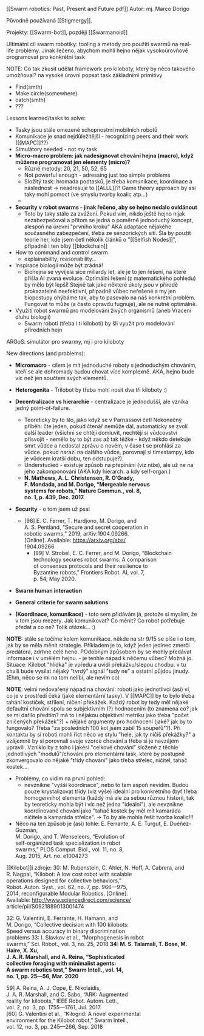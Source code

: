 [[Swarm robotics: Past, Present and Future.pdf]]
Autor: mj. Marco Dorigo

Původně používaná [[Stigmergy]]. 

Projekty: [[Swarm-bot]], později [[Swarmanoid]]


Ultimátní cíl swarm robotiky: tooling a metody pro použití swarmů na real-life problémy. Jinak řečeno, abychom mohli hejno nějak vysokoúrovňově programovat pro konkrétní task

NOTE: Co tak zkusit udělat framework pro kiloboty, který by něco takového umožňoval? na vysoké úrovni popsat task základními primitivy
* Find(smth)
* Make circle(somewhere)
* catch(smth)
* ???



Lessons learned/tasks to solve:
* Tasky jsou stále omezené schopnostmi mobilních robotů
* Komunikace je snad nejdůležitější - recognizing peers and their work ([[MAPC]]??)
* Simulátory needed - not my task
* **Micro-macro problem: jak nadesignovat chování hejna (macro), když můžeme programovat jen elementy (micro)?**
	* Různé metody: 20, 21, 50, 52, 65
	* Not powerful enough - adressing just too simple problems
	* Složitý task: hromada podtasků, je třeba komunikace, koordinace a následnost -> neadresuje to [[ALLL]]?! Game theory approach by asi taky mohl pomoct (ve smyslu tvorby koalic atp...)
	* 
* **Security v robot swarms - jinak řečeno, aby se hejno nedalo ovldánout**
	* Toto by taky stálo za zvážení. Pokud vím, nikdo ještě hejno nijak nezabezpečoval a přitom se jedná o poměrně jednoduchý koncept, alespoň na úrovni "prvního kroku" AKA adaptace nějakého současného zabezpečení, třeba ze senzorických sítí. Šla by použít teorie her, kde jsem četl několik článků o "[[Selfish Nodes]]", případně i ten blbý [[blockchain]]
* How to command and control swarm
	* explainability, reasonability...
* Inspirace biologií může být zrádná!
	* Biohejna se vyvíjela sice miliardy let, ale je to jen řešení, na které přišla AI zvaná evoluce. Optimální řešení (z matematického pohledu) by mělo být lepší! Stejně tak jako některé úkoly jsou v přírodě prokazatelně neefektivní, případně vůbec neřešené a my jen biopostupy ohýbáme tak, aby to pasovalo na náš konkrétní problém. Fungovat to může (a často opravdu fugnuje), ale ne nutně optimálně.
* Využití robot swarmů pro modelování živých organismů (aneb Vracení dluhu biologii)
	* Swarm roboti (třeba i ti kiloboti) by šli využít pro modelování přírodních hejn

ARGoS: simulátor pro swarmy, mj i pro kiloboty


New directions (and problems):
* **Micromacro** - cílem je mít jednoduché roboty s jednoduchým chováním, kteří se ale dohromady budou chovat více komplexně. AKA, hejno bude víc než jen součtem svých elementů.
*  **Heterogenita** - Trilobot by třeba mohl nosit dva tři kiloboty :)
* **Decentralizace vs hierarchie** - centralizace je jednodušší, ale vznika jedný point-of-failure. 
	* Teoreticky by to šlo, jako když se v Parnassovi četl Nekonečný příběh: čte jeden, pokud čtenář nemůže dál, automaticky se zvolí další leader (všichni se chtějí domluvit, nechtějí si vůdcovství přisvojit - nemělo by to být zas až tak těžké - když někdo detekuje smrt vůdce a nedostal zprávu o novém, v čase t se prohlásí za vůdce. pokud narazí na dalšího vůdce, porovnají si timestampy, kdo je vůdcem kratší dobu, ten odstupuje?).
	* Understudied - existuje způsob na přepínání (viz níže), ale už ne na jeho zakomponování (AKA kdy hierarch. a kdy self-organ.) 
	*  **N. Mathews, A. L. Christensen, R. O’Grady,  
F. Mondada, and M. Dorigo, “Mergeable nervous  
systems for robots,” Nature Commun., vol. 8,  
no. 1, p. 439, Dec. 2017.**

* **Security** - o tom jsem už psal
	* [98] E. C. Ferrer, T. Hardjono, M. Dorigo, and  
A. S. Pentland, “Secure and secret cooperation in  
robotic swarms,” 2019, arXiv:1904.09266.  
[Online]. Available: https://arxiv.org/abs/  
1904.09266  
	     * [99] V. Strobel, E. C. Ferrer, and M. Dorigo, “Blockchain  
technology secures robot swarms: A comparison  
of consensus protocols and their resilience to  
Byzantine robots,” Frontiers Robot. AI, vol. 7,  
p. 54, May 2020.

* **Swarm human interaction**
* **General criterie for swarm solutions**
* **(Koordinace, komunikace)** - toto sem přidávám já, protože si myslím, že v tom jsou mezery. Jak komunikovat? Co měnit? Co robot potřebuje předat a co ne? Tolik otázek... :)


**NOTE:** stále se točíme kolem komunikace. někde na str 9/15 se píše i o tom, jak by se měla měnit strategie. Příkladem je to, když jeden jedinec zmerčí predátora, zdrhne celé heno. POdobným způsobem by se mohly předávat informace i v umělém hejnu. - je tenhle nápad k něčemu vůbec? Možná jo. Situace:  Kilobot "hlídka" je vpředu a uvidí překážku/slepou chodbu. v tu chvíli bude vysílat nějaký "tvrdý" signál "tudy ne" a ostatní půjdou jinudy. (Ehm, něco se mi na tom nelíbí, ale nevím co)

**NOTE**: velmi nedovařený nápad na chování: roboti jako jednotlivci (asi) ví, co je v prostředí čeká (jaké elementární tasky). V [[MAPC]] by to bylo třeba tahání kostiček, střílení, ničení překážek. Každý robot by tedy měl nějaké defaultní chování spolu se subjektivním (?) hodnocením (to znamená co? jak se mi dařilo předtím? má to i nějakou objektivní metriku jako třeba "počet zničených překážek"?) + nějaké argumenty pro hodnocení (jaké? jak by to fungovalo? Třeba "za posledních 100 kol jsem zabil 15 soupeřů"?). Při kontaktu by si roboti mohli říct něco ve stylu "hele, jak ty ničíš překážky?" a vzájemně by si porovnali svoje vzorce chování a třeba si je navzájem upravili.  Vzniklo by z toho i jakési "celkové chování" složené z těchle jednotlivých "modulů"/chování pro elementární task, které by postupně zkonvergovalo do nějaké "třídy chování" jako třeba střelec, ničitel, tahač kostek... 
* Problémy, co vidím na první pohled: 
	* nevznikne "vyšší koordinace", nebo to tam aspoň nevidím. Budou pouze krystalizovat třídy (viz výše) ideální pro konkrétního (byť třeba homogenního) elementa (každý má ale za sebou různou historii, tak by teoreticky mohla být i víc než jedna "ideální"), ale nevznikne koordinované chování jako "tahač kostek by měl mít kamaráda ničitele a kamaráda střelce". -> To by ale mohla řešit tvorba koalic!!!
* Něco na ten způsob je (asi) tohle: E. Ferrante, A. E. Turgut, E. Duéñez-Guzmán,  
M. Dorigo, and T. Wenseleers, “Evolution of  
self-organized task specialization in robot  
swarms,” PLOS Comput. Biol., vol. 11, no. 8,  
Aug. 2015, Art. no. e1004273

[[Kilobot]]i
zdroje:
30: M. Rubenstein, C. Ahler, N. Hoff, A. Cabrera, and  
R. Nagpal, “Kilobot: A low cost robot with scalable  
operations designed for collective behaviors,”  
Robot. Auton. Syst., vol. 62, no. 7, pp. 966—975,  
2014, reconfigurable Modular Robotics. [Online].  
Available: http://www.sciencedirect.com/science/  
article/pii/S0921889013001474

32: G. Valentini, E. Ferrante, H. Hamann, and  
M. Dorigo, “Collective decision with 100 kilobots:  
Speed versus accuracy in binary discrimination  
problems
33: I. Slavkov et al., “Morphogenesis in robot  
swarms,” Sci. Robot., vol. 3, no. 25, 2018
**34: M. S. Talamali, T. Bose, M. Haire, X. Xu,  
J. A. R. Marshall, and A. Reina, “Sophisticated  
collective foraging with minimalist agents:  
A swarm robotics test,” Swarm Intell., vol. 14,  
no. 1, pp. 25—56, Mar. 2020**

59] A. Reina, A. J. Cope, E. Nikolaidis,  
J. A. R. Marshall, and C. Sabo, “ARK: Augmented  
reality for kilobots,” IEEE Robot. Autom. Lett.,  
vol. 2, no. 3, pp. 1755—1761, Jul. 2017.  
[60] G. Valentini et al., “Kilogrid: A novel experimental  
environment for the Kilobot robot,” Swarm Intell.,  
vol. 12, no. 3, pp. 245—266, Sep. 2018
